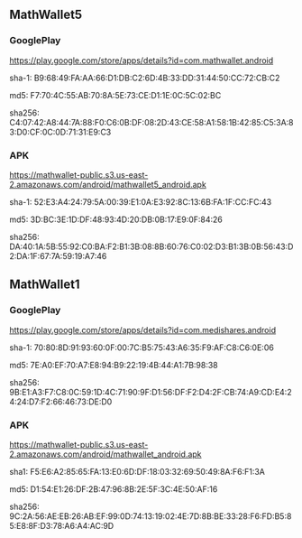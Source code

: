 ## MathWallet5

### GooglePlay
https://play.google.com/store/apps/details?id=com.mathwallet.android

sha-1: B9:68:49:FA:AA:66:D1:DB:C2:6D:4B:33:DD:31:44:50:CC:72:CB:C2

md5: F7:70:4C:55:AB:70:8A:5E:73:CE:D1:1E:0C:5C:02:BC

sha256: C4:07:42:A8:44:7A:88:F0:C6:0B:DF:08:2D:43:CE:58:A1:58:1B:42:85:C5:3A:83:D0:CF:0C:0D:71:31:E9:C3

### APK
https://mathwallet-public.s3.us-east-2.amazonaws.com/android/mathwallet5_android.apk


sha-1: 52:E3:A4:24:79:5A:00:39:E1:0A:E3:92:8C:13:6B:FA:1F:CC:FC:43

md5: 3D:BC:3E:1D:DF:48:93:4D:20:DB:0B:17:E9:0F:84:26

sha256: DA:40:1A:5B:55:92:C0:BA:F2:B1:3B:08:8B:60:76:C0:02:D3:B1:3B:0B:56:43:D2:DA:1F:67:7A:59:19:A7:46


## MathWallet1

### GooglePlay
https://play.google.com/store/apps/details?id=com.medishares.android

sha-1: 70:80:8D:91:93:60:0F:00:7C:B5:75:43:A6:35:F9:AF:C8:C6:0E:06

md5: 7E:A0:EF:70:A7:E8:94:B9:22:19:4B:44:A1:7B:98:38

sha256: 9B:E1:A3:F7:C8:0C:59:1D:4C:71:90:9F:D1:56:DF:F2:D4:2F:CB:74:A9:CD:E4:24:24:D7:F2:66:46:73:DE:D0

### APK
https://mathwallet-public.s3.us-east-2.amazonaws.com/android/mathwallet_android.apk

sha1: F5:E6:A2:85:65:FA:13:E0:6D:DF:18:03:32:69:50:49:8A:F6:F1:3A

md5: D1:54:E1:26:DF:2B:47:96:8B:2E:5F:3C:4E:50:AF:16 

sha256: 9C:2A:56:AE:EB:26:AB:EF:99:0D:74:13:19:02:4E:7D:8B:BE:33:28:F6:FD:B5:85:E8:8F:D3:78:A6:A4:AC:9D

